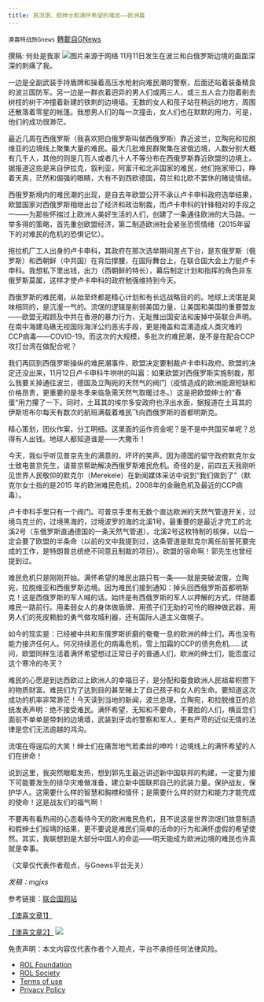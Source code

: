 ```yaml
---
title: 真流氓、假绅士和满怀希望的难民——欧洲篇
---
```

`澳喜特战旅Gnews` [轉載自GNews](https://gnews.org/zh-hans/1660839/)

撰稿: 何处是我家
![](https://assets.gnews.org/wp-content/uploads/2021/11/132.jpg)图片来源于网络
11月11日发生在波兰和白俄罗斯边境的画面深深的刺痛了我。

一边是全副武装手持盾牌和操着高压水枪射向难民潮的警察，后面还站着装备精良的波兰国防军。另一边是一群衣着迥异的男人们或两三人，或三五人合力抱着削去树枝的树干冲撞着新建的铁刺的边境墙。无数的女人和孩子站在稍远的地方，周围还散落着零星的帐篷。我想男人们的每一次撞击，女人们也在默默的用力，可是，他们的成功很渺茫。

最近几周在西俄罗斯（我喜欢把白俄罗斯叫做西俄罗斯）靠近波兰，立陶宛和拉脱维亚的边境线上聚集大量的难民。最大几批难民群聚集在波俄边境，人数分别大概有几千人，其他的则是几百人或者几十人不等分布在西俄罗斯靠近欧盟的边境上。据报道这些是来自伊拉克，叙利亚，阿富汗和北非国家的难民，他们拖家带口，睁着天真，茫然和倔强的眼睛，大有不到西欧德国，荷兰和北欧不罢休的赌徒情结。

西俄罗斯境内的难民潮的出现，是自去年欧盟公开不承认卢卡申科政府选举结果，欧盟国家对西俄罗斯相继出台了经济和政治制裁，而卢卡申科的针锋相对的手段之一——为那些怀揣过上欧洲人美好生活的人们，创建了一条通往欧洲的大马路。一举多得的策略，首先重创欧盟经济，第二制造欧洲社会紧张恐慌情绪（2015年留下的对难民的危机的恐惧记忆）。

拖拉机厂工人出身的卢卡申科，其政府在那次选举期间差点下台，是东俄罗斯（俄罗斯）和西朝鲜（中共国）在背后撑腰，在国际舞台上，在联合国大会上力挺卢卡申科。我想私下里出钱，出力（西朝鲜的特长），幕后制定计划和指挥的角色非东俄罗斯莫属，这样才使卢卡申科的政府勉强维持到今天。

西俄罗斯的难民潮，从始至终都是精心计划和有长远战略目的的。地球上流氓是臭味相同的，是沆瀣一气的。流氓的逻辑是削弱美国力量，让美国和美国的重要盟友——欧盟无暇顾及中共在香港的暴力行为，无耻推出国安法和废掉中英联合声明。在南中海建岛礁无视国际海洋公约恶劣手段，更是掩盖和混淆造成人类灾难的CCP病毒——COVID-19。而这次的大规模，多批次的难民潮，是不是在配合CCP攻打台湾在做配合呢？

我们再回到西俄罗斯操纵的难民潮事件，欧盟决定要制裁卢卡申科政府。欧盟的决定还没出来，11月12日卢卡申科牛哄哄的叫嚣：如果欧盟对西俄罗斯实施制裁，那么我要关掉通往波兰，德国及立陶宛的天然气的阀门（疫情造成的欧洲能源短缺和价格昂贵，更重要的是冬季来临急需天然气取暖过冬。）这是把欧盟绅士的“春蛋“用力攥了一下。同时，土耳其的埃尔多安政府也浮出水面，据报道在土耳其的伊斯坦布尔每天有数次的航班满载着难民飞向西俄罗斯的首都明斯克。

精心策划，团伙作案，分工明细。这里面的运作资金呢？是不是中共国买单呢？总得有人出钱。地球人都知道谁是——大撒币！

今天，我似乎听见普京先生的满意的，坏坏的笑声。因为德国的留守政府默克尔女士致电普京先生，请普京帮助解决西俄罗斯难民危机。奇怪的是，前四五天我刚听见世界人民敬仰的默克尔（Merekele）在新闻媒体采访中说到“我们做到了”（默克尔女士指的是2015 年的欧洲难民危机，2008年的金融危机及最近的CCP病毒）。

卢卡申科手里只有一个阀门。可普京手里有无数个直达欧洲的天然气管道开关，过境乌克兰的，过境黑海的，过境波罗的海的北溪1号。最重要的是最近才完工的北溪2号（东俄罗斯直通德国的一条天然气管道）。北溪2号这枚特制的核弹，以后一定会要了欧盟的半条命（以前的文中我提到过，这条管道是默克尔离任前誓死要完成的工作，是特朗普总统绝不同意且制裁的项目）。欧盟的宿命啊！郭先生也曾经提到过。

难民危机只是刚刚开始。满怀希望的难民出路只有一条——就是突破波俄，立陶宛，拉脱维亚和西俄罗斯边境。因为难民们接到通知：掉头回西俄罗斯首都明斯克！这是西俄罗斯的军人喊的话。始终是有西俄罗斯的军人以押解的方式，伴随着难民一路前行。用柔弱女人的身体做盾牌，用孩子们无助的可怜的眼神做武器，用男人们的死皮赖脸的勇气做攻城利器，还有国际人道主义做幌子。

如今的现实是：已经被中共和东俄罗斯折磨的奄奄一息的欧洲的绅士们，再也没有能力接济任何人。何况持续恶化的病毒危机，雪上加霜的CCP的债务危机……试问，欧盟同样生活着满怀希望想过正常日子的普通人们，欧洲的绅士们，能否度过这个寒冷的冬天？

难民的心愿是到达西欧过上欧洲人的幸福日子，是分配和蚕食欧洲人民祖辈积攒下的物质财富。难民们为了达到目的甚至赌上了自己孩子和女人的生命。要知道这次成功的机率非常渺茫！今天读到当地的新闻，波兰总理，立陶宛，和拉脱维亚的总统发表声明：绝不接受难民。满怀希望，无知和不要命，不要脸的人们，横亘您们面前不单单是带刺的边境墙，武装到牙齿的警察和军人，更有严苛的近似无情的法律是您们无法逾越的鸿沟。

流氓在得逞后的大笑！绅士们在痛苦地气若柔丝的呻吟！边境线上的满怀希望的人们在拼命！

说到这里，我突然眼眶发热，想到郭先生最近讲述新中国联邦的构建，一定要为接下可能要发生的排华灾难做准备，建立新中国联邦自己的武装力量。保护战友，保护华人。这需要什么样的智慧和胸襟和情怀；是需要什么样的财力和能力才能完成的使命！这是战友们的福气啊！

不要再有看热闹的心态看待今天的欧洲难民危机，且不说这是世界流氓们故意制造和假绅士们绥靖的结果，更不要说是难民们简单的活命的行为和满怀虚假的希望使然。其实，我联想到是大部分中国人的命运——明天能成为欧洲边境的难民也许真就是幸事。

（文章仅代表作者观点，与Gnews平台无关）

*发稿：mgjxs*

参考链接：[联合国网站](https://news.un.org/zh/story/2021/11/1094382)

[【澳喜文章1】](https://gnews.org/zh-hans/author/aujenny/)

[【澳喜文章2】](https://gnews.org/zh-hans/author/himalaya-australia/)
![](https://assets.gnews.org/wp-content/uploads/2021/11/澳喜图标2-1-1-1.jpg)
 

免责声明：本文内容仅代表作者个人观点，平台不承担任何法律风险。

- [ROL Foundation](https://rolfoundation.org/)
- [ROL Society](https://rolsociety.org/)
- [Terms of use](https://gnews.org/terms-of-use-3/)
- [Privacy Policy](https://gnews.org/privacy-policy/)
